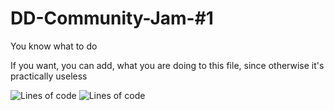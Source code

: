 # DD-Community-Jam-#1
You know what to do

If you want, you can add, what you are doing to this file, since otherwise it's practically useless

![Lines of code](https://img.shields.io/tokei/lines/github/Andreas010/DD-Community-Jam--1)
![Lines of code](https://img.shields.io/tokei/lines/github/KadeDev/Kade-Engine)
